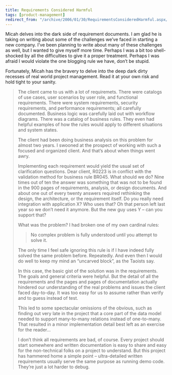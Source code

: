 ```yaml
---
title: Requirements Considered Harmful
tags: [product-management]
redirect_from: "/archive/2006/01/30/RequirementsConsideredHarmful.aspx/"
---
```


Micah delves into the dark
side of requirement documents. I am glad he is taking on writing about some
of the challenges we’ve faced in starting a new company. I’ve been
planning to write about many of these challenges as well, but I wanted
to give myself more time. Perhaps I was a bit too shell-shocked by all
the difficulties to give it a proper treatment. Perhaps I was afraid I
would violate the one blogging rule we have, don’t be stupid.

Fortunately, Micah has the bravery to delve into the deep dark dirty
recesses of real world project management. Read it at your own risk and
hold tight to your sanity.

> The client came to us with a lot of requiremets. There were catalogs of use cases, user scenarios by user role, and functional requirements. There were system requirements, security requirements, and performance requirements; all carefully documented. Business logic was carefully laid out with workflow diagrams. There was a catalog of business rules. They even had helpful examples of how the rules would apply to different situations and system states.
> 
> The client had been doing business analysis on this problem for almost two years. I swooned at the prospect of working with such a focused and organized client. And that’s about when things went awry.
> 
> Implementing each requirement would yield the usual set of clarification questions. Dear client, R0223 is in conflict with the validation method for business rule BR045. What should we do? Nine times out of ten the answer was something that was not to be found in the 900 pages of requirements, analysis, or design documents. And about one out of every twenty answers required rethinking the design, the architecture, or the requirement itself. Do you really need integration with application X? Who uses that? Oh that person left last year so we don’t need it anymore. But the new guy uses Y – can you support that?
> 
> What was the problem? I had broken one of my own cardinal rules:
> 
>> No complex problem is fully understood until you attempt to solve it.
>
> The only time I feel safe ignoring this rule is if I have indeed fully solved the same problem before. Repeatedly. And even then I would do well to keep my mind an “uncarved block”, as the Taoists say.
> 
> In this case, the basic gist of the solution was in the requirements. The goals and general criteria were helpful. But the detail of all the requirements and the pages and pages of documentation actually hindered our understanding of the real problems and issues the client faced day-to-day. It was too easy for us to assume rather than verify and to guess instead of test.
> 
> This led to some spectacular omissions of the obvious, such as finding out very late in the project that a core part of the data model needed to support many-to-many relations instead of one-to-many. That resulted in a minor implementation detail best left as an exercise for the reader…
> 
> I don’t think all requirements are bad, of course. Every project should start somewhere and written documentation is easy to share and easy for the non-technical folks on a project to understand. But this project has hammered home a simple point – ultra-detailed written requirements usually serve the same purpose as running demo code. They’re just a lot harder to debug.
